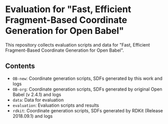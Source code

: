 # Evaluation for "Fast, Efficient Fragment-Based Coordinate Generation for Open Babel"
This repository collects evaluation scripts and data for "Fast, Efficient Fragment-Based Coordinate Generation for Open Babel".

## Contents
- `OB-new`: Coordinate generation scripts, SDFs generated by this work and logs
- `OB-org`: Coordinate generation scripts, SDFs generated by original Open Babel (v 2.4.1) and logs
- `data`: Data for evaluation
- `evaluation`: Evaluation scripts and results
- `rdkit`: Coordinate generation scripts, SDFs generated by RDKit (Release 2018.09.1) and logs

